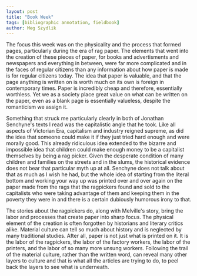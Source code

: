```yaml
---  
layout: post  
title: "Book Week"  
tags: [bibliographic annotation, fieldbook]  
author: Meg Szydlik 
---
```


The focus this week was on the physicality and the process that formed pages, particularly during the era of rag paper. The elements that went into the creation of these pieces of paper, for books and advertisments and newspapers and everything in between, were far more complicated and in the faces of regular citizens than any information about how paper is made is for regular citizens today. The idea that paper is valuable, and that the page anything is written on is worth much on its own is foreign in contemporary times. Paper is incredibly cheap and therefore, essentially worthless. Yet we as a society place great value on what can be written on the paper, even as a blank page is essentially valueless, despite the romanticism we assign it. 

Something that struck me particularly clearly in both of Jonathan Senchyne's texts I read was the capitalistic angle that he took. Like all aspects of Victorian Era, capitalism and industry reigned supreme, as did the idea that someone could make it if they just tried hard enough and were morally good. This already ridiculous idea extended to the bizarre and impossible idea that children could make enough money to be a capitalist themselves by being a rag picker. Given the desperate condition of many children and families on the streets and in the slums, the historical evidence does not bear that particular myth up at all. Senchyne does not talk about that as much as I wish he had, but the whole idea of starting from the literal bottom and working your way up was printed over and over again on the paper made from the rags that the ragpickers found and sold to the capitalists who were taking advantage of them and keeping them in the poverty they were in and there is a certain dubiously humorous irony to that.

The stories about the ragpickers do, along with Melville's story, bring the labor and processes that create paper into sharp focus. The physical element of the creation is often forgotten by historians and literary critics alike. Material culture can tell so much about history and is neglected by many traditional studies. After all, paper is not just what is printed on it. It is the labor of the ragpickers, the labor of the factory workers, the labor of the printers, and the labor of so many more unsung workers. Following the trail of the material culture, rather than the written word, can reveal many other layers to culture and that is what all the articles are trying to do, to peel back the layers to see what is underneath.

